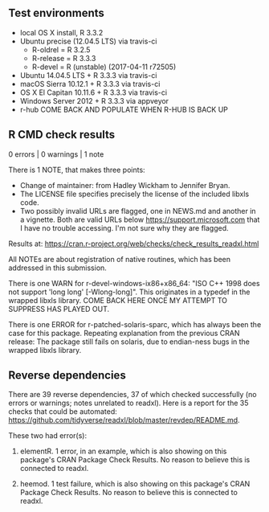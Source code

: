 ## Test environments

* local OS X install, R 3.3.2
* Ubuntu precise (12.04.5 LTS) via travis-ci
  - R-oldrel = R 3.2.5 
  - R-release = R 3.3.3
  - R-devel = R (unstable) (2017-04-11 r72505)
* Ubuntu 14.04.5 LTS + R 3.3.3 via travis-ci
* macOS Sierra 10.12.1 + R 3.3.3 via travis-ci
* OS X El Capitan 10.11.6 + R 3.3.3 via travis-ci
* Windows Server 2012 + R 3.3.3 via appveyor
* r-hub COME BACK AND POPULATE WHEN R-HUB IS BACK UP

## R CMD check results

0 errors | 0 warnings | 1 note

There is 1 NOTE, that makes three points:

  * Change of maintainer: from Hadley Wickham to Jennifer Bryan.
  * The LICENSE file specifies precisely the license of the included libxls code.
  * Two possibly invalid URLs are flagged, one in NEWS.md and another in a vignette. Both are valid URLs below https://support.microsoft.com that I have no trouble accessing. I'm not sure why they are flagged.
  
Results at:
https://cran.r-project.org/web/checks/check_results_readxl.html  
  
All NOTEs are about registration of native routines, which has been addressed in this submission.

There is one WARN for r-devel-windows-ix86+x86_64: "ISO C++ 1998 does not support 'long long' [-Wlong-long]". This originates in a typedef in the wrapped libxls library. COME BACK HERE ONCE MY ATTEMPT TO SUPPRESS HAS PLAYED OUT.

There is one ERROR for r-patched-solaris-sparc, which has always been the case for this package. Repeating explanation from the previous CRAN release: The package still fails on solaris, due to endian-ness bugs in the wrapped libxls library.

## Reverse dependencies

There are 39 reverse dependencies, 37 of which checked successfully (no errors or warnings; notes unrelated to readxl). Here is a report for the 35 checks that could be automated:
https://github.com/tidyverse/readxl/blob/master/revdep/README.md.

These two had error(s):

1. elementR. 1 error, in an example, which is also showing on this package's CRAN Package Check Results. No reason to believe this is connected to readxl.
  
2. heemod. 1 test failure, which is also showing on this package's CRAN Package Check Results. No reason to believe this is connected to readxl.
